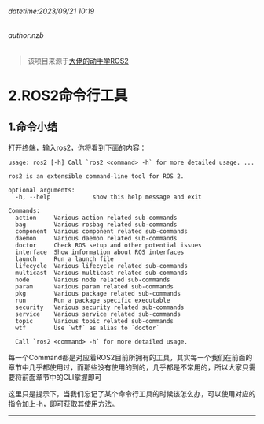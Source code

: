 ###### datetime:2023/09/21 10:19

###### author:nzb

> 该项目来源于[大佬的动手学ROS2](https://fishros.com/d2lros2)

# 2.ROS2命令行工具

## 1.命令小结

打开终端，输入ros2，你将看到下面的内容：

```
usage: ros2 [-h] Call `ros2 <command> -h` for more detailed usage. ...

ros2 is an extensible command-line tool for ROS 2.

optional arguments:
  -h, --help            show this help message and exit

Commands:
  action     Various action related sub-commands
  bag        Various rosbag related sub-commands
  component  Various component related sub-commands
  daemon     Various daemon related sub-commands
  doctor     Check ROS setup and other potential issues
  interface  Show information about ROS interfaces
  launch     Run a launch file
  lifecycle  Various lifecycle related sub-commands
  multicast  Various multicast related sub-commands
  node       Various node related sub-commands
  param      Various param related sub-commands
  pkg        Various package related sub-commands
  run        Run a package specific executable
  security   Various security related sub-commands
  service    Various service related sub-commands
  topic      Various topic related sub-commands
  wtf        Use `wtf` as alias to `doctor`

  Call `ros2 <command> -h` for more detailed usage.
```

每一个Command都是对应着ROS2目前所拥有的工具，其实每一个我们在前面的章节中几乎都使用过，而那些没有使用的到的，几乎都是不常用的，所以大家只需要将前面章节中的CLI掌握即可

这里只是提示下，当我们忘记了某个命令行工具的时候该怎么办，可以使用对应的指令加上-h，即可获取其使用方法。



--------------